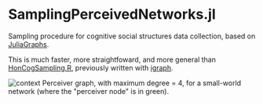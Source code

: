# SamplingPerceivedNetworks.jl
Sampling procedure for cognitive social structures data collection, based on [JuliaGraphs](https://juliagraphs.org).

This is much faster, more straightfoward, and more general than [HonCogSampling.R](https://github.com/human-nature-lab/HonCogSampling), previously written with [igraph](https://igraph.org/r/).

![context](https://user-images.githubusercontent.com/8230371/167317774-fc50952a-d326-4ade-91a2-59b1fca4dd44.png)
Perceiver graph, with maximum degree = 4, for a small-world network (where the "perceiver node" is in green).

